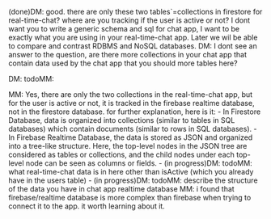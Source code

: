 (done)DM: good. there are only these two tables`=collections in firestore for real-time-chat? where are you tracking if the user is active or not? I dont want you to write a generic schema and sql for chat app, I want to be exactly what you are using in your real-time-chat app. Later we wil be able to compare and contrast RDBMS and NoSQL databases.
   DM: I dont see an answer to the question, are there more collections in your chat app that contain data used by the chat app that you should more tables here?

DM: todoMM: 

   MM: Yes, there are only the two collections in the real-time-chat app, but for the user is active  or not, it is tracked in the firebase realtime database, not in the firestore database. for further explanation, here is it: 
    - In Firestore Database, data is organized into collections (similar to tables in SQL databases) which contain documents (similar to rows in SQL databases).
    - In Firebase Realtime Database, the data is stored as JSON and organized into a tree-like structure. Here, the top-level nodes in the JSON tree are considered as tables or collections, and the child nodes under each top-level node can be seen as columns or fields.
      - (in progress)DM: todoMM: what real-time-chat data is in here other than isActive (which you already have in the users table)
      - (in progress)DM: todoMM: describe the structure of the data you have in chat app realtime database
    MM: i found that firebase/realtime database is more complex than firebase when trying to connect it to the app. it worth learning about it.
